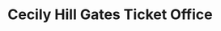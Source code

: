 ---
title: "Cecily Hill Gates Ticket Office"
url: /cirencester/cecily-hill-gates-ticket-office/
shop: Tickets
---